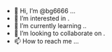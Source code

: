- 👋 Hi, I’m @bg6666 ...
- 👀 I’m interested in .
- 🌱 I’m currently learning ..
- 💞️ I’m looking to collaborate on .
- 📫 How to reach me ...

<!---
bg6666/bg6666 is a ✨ special ✨ repository because its `README.md` (this file) appears on your GitHub profile.
You can click the Preview link to take a look at your changes.
--->
